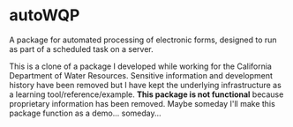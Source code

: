 # autoWQP

A package for automated processing of electronic forms, designed
 to run as part of a scheduled task on a server.

This is a clone of a package I developed while working for the
California Department of Water Resources. Sensitive information and
development history have been removed but I have kept the underlying
infrastructure as a learning tool/reference/example. **This package is
not functional** because proprietary information has been removed.
Maybe someday I'll make this package function as a demo... someday...
